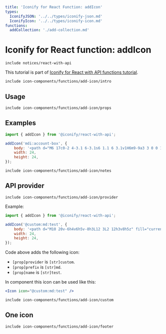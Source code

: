 ```yaml
title: 'Iconify for React Function: addIcon'
types:
  IconifyJSON: '../../types/iconify-json.md'
  IconifyIcon: '../../types/iconify-icon.md'
functions:
  addCollection: './add-collection.md'
```

# Iconify for React function: addIcon

`include notices/react-with-api`

This tutorial is part of [Iconify for React with API functions tutorial](./index.md#functions).

`include icon-components/functions/add-icon/intro`

## Usage

`include icon-components/functions/add-icon/props`

## Examples

```js
import { addIcon } from '@iconify/react-with-api';

addIcon('mdi:account-box', {
	body: '<path d="M6 17c0-2 4-3.1 6-3.1s6 1.1 6 3.1v1H6m9-9a3 3 0 0 1-3 3a3 3 0 0 1-3-3a3 3 0 0 1 3-3a3 3 0 0 1 3 3M3 5v14a2 2 0 0 0 2 2h14a2 2 0 0 0 2-2V5a2 2 0 0 0-2-2H5a2 2 0 0 0-2 2z" fill="currentColor"/>',
	width: 24,
	height: 24,
});
```

`include icon-components/functions/add-icon/notes`

## API provider

`include icon-components/functions/add-icon/provider`

Example:

```js
import { addIcon } from '@iconify/react-with-api';

addIcon('@custom:md:test', {
	body: '<path d="M10 20v-6h4v6h5v-8h3L12 3L2 12h3v8h5z" fill="currentColor"/>',
	width: 24,
	height: 24,
});
```

Code above adds the following icon:

- `[prop]provider` is `[str]custom`.
- `[prop]prefix` is `[str]md`.
- `[prop]name` is `[str]test`.

In component this icon can be used like this:

```jsx
<Icon icon="@custom:md:test" />
```

`include icon-components/functions/add-icon/custom`

## One icon

`include icon-components/functions/add-icon/footer`
